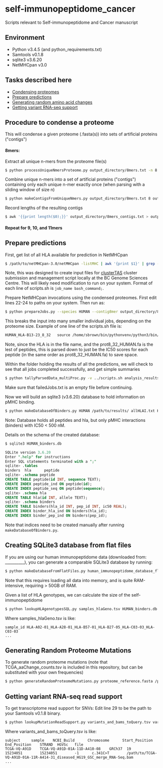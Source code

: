 # self-immunopeptidome_cancer
Scripts relevant to Self-immunopeptidome and Cancer manuscript


## Environment
* Python v3.4.5 (and python_requirements.txt)
* Samtools v0.1.8
* sqlite3 v3.6.20
* NetMHCpan v3.0

## Tasks described here
* [Condensing proteomes](#procedure-to-condense-a-proteome)
* [Prepare predictions](#prepare-predictions)
* [Generating random amino acid changes](#generating-random-proteome-mutations)
* [Getting variant RNA-seq support](#getting-variant-rna-seq-read-support)

## Procedure to condense a proteome
This will condense a given proteome (.fasta(s)) into sets of artificial proteins ("contigs")


#### 8mers:
Extract all unique n-mers from the proteome file(s)
```bash
$ python processUniqueNmersProteome.py output_directory/8mers.txt -n 8 --fasta proteome_file1.fasta [proteome_file2.fasta ...]
```

Combine unique n-mers into a set of artificial proteins ("contigs") containing only each unique n-mer exactly once (when parsing with a sliding window of size n)
```bash
$ python makeContigsFromUniqueNmers.py output_directory/8mers.txt 8 output_directory/8mers_contigs.txt
```

Record lengths of the resulting contigs
```bash
$ awk '{{print length($0);}}' output_directory/8mers_contigs.txt > output_directory/8mers_lengths.txt
```

#### Repeat for 9, 10, and 11mers


## Prepare predictions

First, get list of all HLA available for prediction in NetMHCpan
```bash
$ /path/to/netMHCpan-3.0/netMHCpan -listMHC | awk '{print $1}' | grep -e "HLA-[ABC]" > allHLAI.txt
```

Note, this was designed to create input files for [clusterTAS](https://github.com/scottdbrown/bcgsc-scripts/blob/master/clusterTAS) cluster submission and management script locally at the BC Genome Sciences Centre. This will likely need modification to run on your system. Format of each line of scripts.sh is `job_name bash_command;`.

Prepare NetMHCpan invocations using the condensed proteomes. First edit lines 22-24 to paths on your system. Then run as:
```bash
$ python prepareJobs.py --species HUMAN --contig8mer output_directory/8mers_contigs.txt --contig9mer .output_directory/8mers_contigs.txt --contig9mer output_directory/10mers_contigs.txt --contig11mer output_directory/11mers_contigs.txt --contigsPerJob 1000 --hlaAlleleList allHLAI.txt --destDir /path/to/output/jobs_dir/
```
This breaks the input into many smaller individual jobs, depending on the proteome size.
Example of one line of the scripts.sh file is:
```bash
HUMAN_HLA-B13-23_8_32	source /home/sbrown/bin/pythonvenv/python3/bin/activate; /path/to/netMHCpan-3.0/netMHCpan -tdir tmpdirXXXXXX -a HLA-B13:23 -l 8 -f prot8_32_HUMAN.fa > HUMAN_HLA-B13-23_8_32.pMHC; python /home/sbrown/scripts/parseNetMHCpanOutput.py HUMAN_HLA-B13-23_8_32.pMHC HUMAN_HLA-B13-23_8_32.pMHC.parsed; rm HUMAN_HLA-B13-23_8_32.pMHC;
```
Note, since the HLA is in the file name, and the prot8_32_HUMAN.fa is the lest of peptides, this is parsed down to just be the IC50 scores for each peptide (in the same order as prot8_32_HUMAN.fa) to save space.

Within the folder holding the results of all the predictions, we will check to see that all jobs completed successfully, and get simple summaries
```bash
$ python tallyParsedData_multiProc.py -v ../scripts.sh analysis_results/ singleHLAdata.tsv timeCharacteristics.tsv failedJobs.txt 16
```

Make sure that failedJobs.txt is an empty file before continuing.

Now we will build an sqlite3 (v3.6.20) database to hold information on pMHC binding.
```bash
$ python makeDatabaseOfBinders.py HUMAN /path/to/results/ allHLAI.txt HUMAN_binders.db 16
```
Note: Database holds all peptides and hla, but only pMHC interactions (binders) with IC50 < 500 nM.

Details on the schema of the created database:
```bash
$ sqlite3 HUMAN_binders.db
```
```sql
SQLite version 3.6.20
Enter ".help" for instructions
Enter SQL statements terminated with a ";"
sqlite> .tables
binders  hla      peptide
sqlite> .schema peptide
CREATE TABLE peptide(id INT, sequence TEXT);
CREATE INDEX peptide_ind ON peptide(id);
CREATE INDEX peptide_seq ON peptide(sequence);
sqlite> .schema hla
CREATE TABLE hla(id INT, allele TEXT);
sqlite> .schema binders
CREATE TABLE binders(hla_id INT, pep_id INT, ic50 REAL);
CREATE INDEX binder_hla_ind ON binders(hla_id);
CREATE INDEX binder_pep_ind ON binders(pep_id);
```
Note that indices need to be created manually after running `makeDatabaseOfBinders.py`.


## Creating SQLite3 database from flat files

If you are using our human immunopeptidome data (downloaded from: __________), you can generate a comparable SQLite3 database by running:
```bash
$ python makeDatabaseFromFlatFiles.py human_immunopeptidome_database_flat/ HUMAN_binders.db
```

Note that this requires loading all data into memory, and is quite RAM-intensive, requiring > 50GB of RAM.


Given a list of HLA genotypes, we can calculate the size of the self-immunopeptidome
```bash
$ python lookupHLAgenotypesSQL.py samples_hlaGeno.tsv HUMAN_binders.db output_selfimmunopeptidome_sizes.tsv 12
```
Where samples_hlaGeno.tsv is like:
```
sample_id HLA-A02-01_HLA-A28-01_HLA-B57-01_HLA-B27-05_HLA-C03-03_HLA-C03-03
...
```

## Generating Random Proteome Mutations

To generate random proteome mutations (note that TCGA_aaChange_counts.tsv is included in this repository, but can be substituted with your own frequencies)
```bash
$ python generateRandomProteomeMutations.py proteome_reference.fasta /path/for/output/ generated_aaChange_counts.tsv --seed 171201 --num_mutations 50000 --transition_counts TCGA_aaChange_counts.tsv
```


## Getting variant RNA-seq read support

To get transcriptome read support for SNVs:
Edit line 29 to be the path to your Samtools v0.1.8 binary.
```bash
$ python lookupMutationReadSupport.py variants_and_bams_toQuery.tsv variants_readCounts.tsv 36
```
Where variants_and_bams_toQuery.tsv is like: 
```
subject     sample    NCBI_Build      Chromosome      Start_Position  End_Position    STRAND  HGVSc   file
TCGA-VQ-A91D    TCGA-VQ-A91D-01A-11D-A410-08    GRCh37  19      15234051        15234051        -1      c.341C>T        /path/to/TCGA-VQ-A91D-01A-11R-A414-31_diseased_HG19_GSC_merge_RNA-Seq.bam
...
```